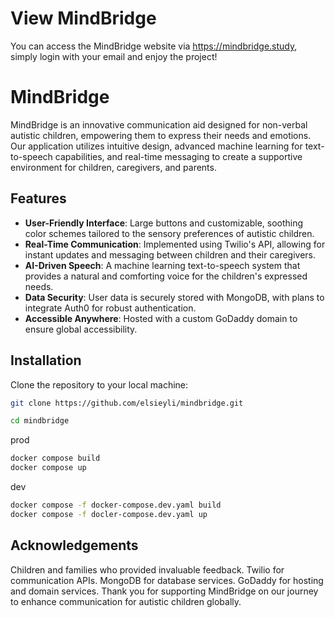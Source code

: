 # View MindBridge
You can access the MindBridge website via https://mindbridge.study, simply login with your email and enjoy the project!

# MindBridge

MindBridge is an innovative communication aid designed for non-verbal autistic children, empowering them to express their needs and emotions. Our application utilizes intuitive design, advanced machine learning for text-to-speech capabilities, and real-time messaging to create a supportive environment for children, caregivers, and parents.

## Features

- **User-Friendly Interface**: Large buttons and customizable, soothing color schemes tailored to the sensory preferences of autistic children.
- **Real-Time Communication**: Implemented using Twilio's API, allowing for instant updates and messaging between children and their caregivers.
- **AI-Driven Speech**: A machine learning text-to-speech system that provides a natural and comforting voice for the children's expressed needs.
- **Data Security**: User data is securely stored with MongoDB, with plans to integrate Auth0 for robust authentication.
- **Accessible Anywhere**: Hosted with a custom GoDaddy domain to ensure global accessibility.

## Installation
Clone the repository to your local machine:

```bash
git clone https://github.com/elsieyli/mindbridge.git

cd mindbridge
```


prod
```bash
docker compose build
docker compose up
```

dev

```bash
docker compose -f docker-compose.dev.yaml build
docker compose -f docler-compose.dev.yaml up
```

## Acknowledgements
Children and families who provided invaluable feedback.
Twilio for communication APIs.
MongoDB for database services.
GoDaddy for hosting and domain services.
Thank you for supporting MindBridge on our journey to enhance communication for autistic children globally.



